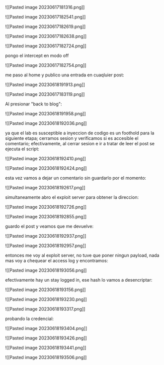![[Pasted image 20230617181316.png]]

![[Pasted image 20230617182541.png]]

![[Pasted image 20230617182619.png]]

![[Pasted image 20230617182638.png]]

![[Pasted image 20230617182724.png]]

pongo el intercept en modo off

![[Pasted image 20230617182754.png]]

me paso al home y publico una entrada en cuaqluier post:

![[Pasted image 20230618191913.png]]

![[Pasted image 20230617183119.png]]

Al presionar "back to blog":

![[Pasted image 20230618191958.png]]

![[Pasted image 20230618192036.png]]

ya que el lab es susceptible a inyeccion de codigo es un foothold para la siguiente etapa; cerramos sesion y verificamos si es accesible el comentario; efectivamente, al cerrar sesion e ir a tratar de leer el post se ejecuta el script:

![[Pasted image 20230618192410.png]]

![[Pasted image 20230618192424.png]]

esta vez vamos a dejar un comentario sin guardarlo por el momento:

![[Pasted image 20230618192617.png]]

simultaneamente abro el exploit server para obtener la direccion:

![[Pasted image 20230618192726.png]]

![[Pasted image 20230618192855.png]]

guardo el post y veamos que me devuelve:

![[Pasted image 20230618192937.png]]

![[Pasted image 20230618192957.png]]

entonces me voy al exploit server, no tuve que poner ningun payload, nada mas voy a chequear el access log y encontramos:

![[Pasted image 20230618193056.png]]

efectivamente hay un stay logged in, ese hash lo vamos a desencriptar:

![[Pasted image 20230618193156.png]]

![[Pasted image 20230618193230.png]]

![[Pasted image 20230618193317.png]]

probando la credencial:

![[Pasted image 20230618193404.png]]

![[Pasted image 20230618193426.png]]

![[Pasted image 20230618193441.png]]

![[Pasted image 20230618193506.png]]



